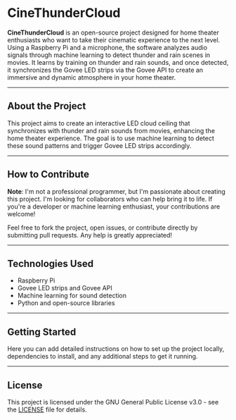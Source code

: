 # CineThunderCloud

**CineThunderCloud** is an open-source project designed for home theater enthusiasts who want to take their cinematic experience to the next level. Using a Raspberry Pi and a microphone, the software analyzes audio signals through machine learning to detect thunder and rain scenes in movies. It learns by training on thunder and rain sounds, and once detected, it synchronizes the Govee LED strips via the Govee API to create an immersive and dynamic atmosphere in your home theater.

---

## About the Project

This project aims to create an interactive LED cloud ceiling that synchronizes with thunder and rain sounds from movies, enhancing the home theater experience. The goal is to use machine learning to detect these sound patterns and trigger Govee LED strips accordingly.

---

## How to Contribute

**Note**: I'm not a professional programmer, but I'm passionate about creating this project. I'm looking for collaborators who can help bring it to life. If you're a developer or machine learning enthusiast, your contributions are welcome! 

Feel free to fork the project, open issues, or contribute directly by submitting pull requests. Any help is greatly appreciated!

---

## Technologies Used
- Raspberry Pi
- Govee LED strips and Govee API
- Machine learning for sound detection
- Python and open-source libraries

---

## Getting Started

Here you can add detailed instructions on how to set up the project locally, dependencies to install, and any additional steps to get it running.

---

## License

This project is licensed under the GNU General Public License v3.0 - see the [LICENSE](LICENSE) file for details.

